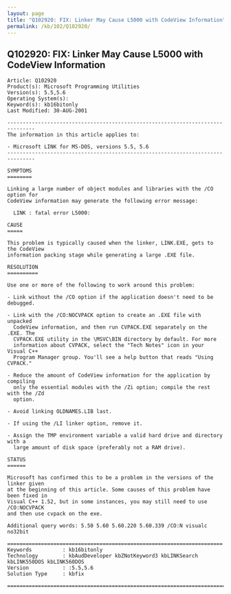 ```yaml
---
layout: page
title: "Q102920: FIX: Linker May Cause L5000 with CodeView Information"
permalink: /kb/102/Q102920/
---
```


## Q102920: FIX: Linker May Cause L5000 with CodeView Information

	Article: Q102920
	Product(s): Microsoft Programming Utilities
	Version(s): 5.5,5.6
	Operating System(s): 
	Keyword(s): kb16bitonly
	Last Modified: 30-AUG-2001
	
	-------------------------------------------------------------------------------
	The information in this article applies to:
	
	- Microsoft LINK for MS-DOS, versions 5.5, 5.6 
	-------------------------------------------------------------------------------
	
	SYMPTOMS
	========
	
	Linking a large number of object modules and libraries with the /CO option for
	CodeView information may generate the following error message:
	
	  LINK : fatal error L5000:
	
	CAUSE
	=====
	
	This problem is typically caused when the linker, LINK.EXE, gets to the CodeView
	information packing stage while generating a large .EXE file.
	
	RESOLUTION
	==========
	
	Use one or more of the following to work around this problem:
	
	- Link without the /CO option if the application doesn't need to be debugged.
	
	- Link with the /CO:NOCVPACK option to create an .EXE file with unpacked
	  CodeView information, and then run CVPACK.EXE separately on the .EXE. The
	  CVPACK.EXE utility in the \MSVC\BIN directory by default. For more
	  information about CVPACK, select the "Tech Notes" icon in your Visual C++
	  Program Manager group. You'll see a help button that reads "Using CVPACK."
	
	- Reduce the amount of CodeView information for the application by compiling
	  only the essential modules with the /Zi option; compile the rest with the /Zd
	  option.
	
	- Avoid linking OLDNAMES.LIB last.
	
	- If using the /LI linker option, remove it.
	
	- Assign the TMP environment variable a valid hard drive and directory with a
	  large amount of disk space (preferably not a RAM drive).
	
	STATUS
	======
	
	Microsoft has confirmed this to be a problem in the versions of the linker given
	at the beginning of this article. Some causes of this problem have been fixed in
	Visual C++ 1.52, but in some instances, you may still need to use /CO:NOCVPACK
	and then use cvpack on the exe.
	
	Additional query words: 5.50 5.60 5.60.220 5.60.339 /CO:N visualc no32bit
	
	======================================================================
	Keywords          : kb16bitonly 
	Technology        : kbAudDeveloper kbZNotKeyword3 kbLINKSearch kbLINK550DOS kbLINK560DOS
	Version           : :5.5,5.6
	Solution Type     : kbfix
	
	=============================================================================
	
